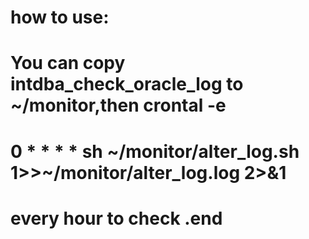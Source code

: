# how to use:
# You can copy intdba_check_oracle_log to ~/monitor,then crontal -e
# 0 * * * * sh ~/monitor/alter_log.sh 1>>~/monitor/alter_log.log 2>&1 
# every hour to check  .end
#
